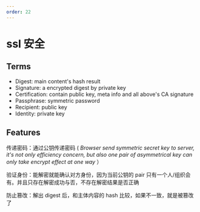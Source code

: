 ```yaml
---
order: 22
---
```


# ssl 安全

## Terms

- Digest: main content's hash result
- Signature: a encrypted digest by private key
- Certification: contain public key, meta info and all above's CA signature
- Passphrase: symmetric password
- Recipient: public key
- Identity: private key

## Features

传递密码：通过公钥传递密码 ( _Browser send symmetric secret key to server, it's not only efficiency concern, but also one pair of asymmetrical key can only take encrypt effect at one way_ ）

验证身份：能解密就能确认对方身份，因为当前公钥的 pair 只有一个人/组织会有。并且只存在解密成功与否，不存在解密结果是否正确

防止篡改：解出 digest 后，和主体内容的 hash 比较，如果不一致，就是被篡改了

